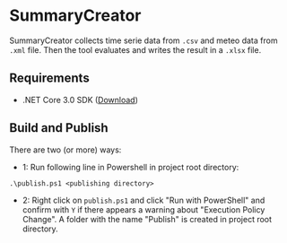 # SummaryCreator

SummaryCreator collects time serie data from `.csv` and meteo data from `.xml` file. Then the tool evaluates and writes the result in a `.xlsx` file.

## Requirements

- .NET Core 3.0 SDK ([Download](https://dotnet.microsoft.com/download))

## Build and Publish

There are two (or more) ways:

- 1: Run following line in Powershell in project root directory:

`.\publish.ps1 <publishing directory>`

- 2: Right click on `publish.ps1` and click "Run with PowerShell" and confirm with `Y` if there appears a warning about "Execution Policy Change". A folder with the name "Publish" is created in project root directory.